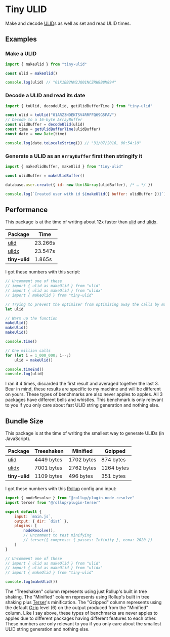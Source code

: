 # Tiny ULID
Make and decode [ULID](https://github.com/ulid/spec#readme)s as well as set and read ULID times.

## Examples
### Make a ULID
```js
import { makeUlid } from "tiny-ulid"

const ulid = makeUlid()

console.log(ulid) // "01K1BB2NM2JQ01NCZRW8B8M894"
```

### Decode a ULID and read its date
```js
import { toUlid, decodeUlid, getUlidBufferTime } from "tiny-ulid"

const ulid = toUlid("01ARZ3NDEKTSV4RRFFQ69G5FAV")
// Decode to a 16-byte ArrayBuffer
const ulidBuffer = decodeUlid(ulid)
const time = getUlidBufferTime(ulidBuffer)
const date = new Date(time)

console.log(date.toLocaleString()) // "31/07/2016, 00:54:10"
```

### Generate a ULID as an `ArrayBuffer` first then stringify it
```js
import { makeUlidBuffer, makeUlid } from "tiny-ulid"

const ulidBuffer = makeUlidBuffer()

database.user.create({ id: new Uint8Array(ulidBuffer), /* … */ })

console.log(`Created user with id ${makeUlid({ buffer: ulidBuffer })}`) // "Created user with id 01K1BBWHP7PMEEAPCGPKW62CTM"
```

## Performance
This package is at the time of writing about 12x faster than [ulid](https://www.npmjs.com/package/ulid) and [ulidx](https://www.npmjs.com/package/ulidx).

|                    Package                   |  Time   |
|----------------------------------------------|---------|
| [ulid](https://www.npmjs.com/package/ulid)   | 23.266s |
| [ulidx](https://www.npmjs.com/package/ulidx) | 23.547s |
| **tiny-ulid**                                |  1.865s |

I got these numbers with this script:
```js
// Uncomment one of these
// import { ulid as makeUlid } from "ulid"
// import { ulid as makeUlid } from "ulidx"
// import { makeUlid } from "tiny-ulid"

// Trying to prevent the optimiser from optimising away the calls by making sure we do something with the generated ULID
let ulid

// Warm up the function
makeUlid()
makeUlid()
makeUlid()

console.time()

// One million calls
for (let i = 1_000_000; i--;)
	ulid = makeUlid()

console.timeEnd()
console.log(ulid)
```

I ran it 4 times, discarded the first result and averaged together the last 3. Bear in mind, these results are specific to my machine and will be different on yours.
These types of benchmarks are also never apples to apples. All 3 packages have different bells and whistles. This benchmark is only relevant to you if you only care about fast ULID string generation and nothing else.

## Bundle Size
This package is at the time of writing the smallest way to generate ULIDs (in JavaScript).

|                    Package                   | Treeshaken |  Minified  |  Gzipped   |
|----------------------------------------------|------------|------------|------------|
| [ulid](https://www.npmjs.com/package/ulid)   | 4449 bytes | 1702 bytes |  874 bytes |
| [ulidx](https://www.npmjs.com/package/ulidx) | 7001 bytes | 2762 bytes | 1264 bytes |
| **tiny-ulid**                                | 1109 bytes |  496 bytes |  351 bytes |

I got these numbers with this [Rollup](https://rollupjs.org/) config and input:

```js
import { nodeResolve } from "@rollup/plugin-node-resolve"
import terser from "@rollup/plugin-terser"

export default {
	input: `main.js`,
	output: { dir: `dist` },
	plugins: [
		nodeResolve(),
		// Uncomment to test minifying
		// terser({ compress: { passes: Infinity }, ecma: 2020 })
	]
}
```

```js
// Uncomment one of these
// import { ulid as makeUlid } from "ulid"
// import { ulid as makeUlid } from "ulidx"
// import { makeUlid } from "tiny-ulid"

console.log(makeUlid())
```

The "Treeshaken" column represents using just Rollup's built in tree shaking.
The "Minified" column represents using Rollup's built in tree shaking plus [Terser](https://terser.org/)'s minification.
The "Gzipped" column represents using the default [Gzip](https://en.wikipedia.org/wiki/Gzip) level (6) on the output produced from the "Minified" column.
Like I say above, these types of benchmarks are never apples to apples due to different packages having different features to each other.
These numbers are only relevant to you if you only care about the smallest ULID string generation and nothing else.
